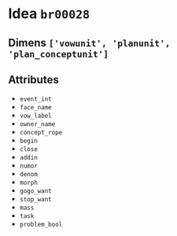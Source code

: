 # Idea `br00028`

## Dimens `['vowunit', 'planunit', 'plan_conceptunit']`

## Attributes
- `event_int`
- `face_name`
- `vow_label`
- `owner_name`
- `concept_rope`
- `begin`
- `close`
- `addin`
- `numor`
- `denom`
- `morph`
- `gogo_want`
- `stop_want`
- `mass`
- `task`
- `problem_bool`
